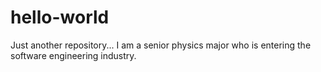# hello-world
Just another repository...
I am a senior physics major who is entering the software engineering industry.
